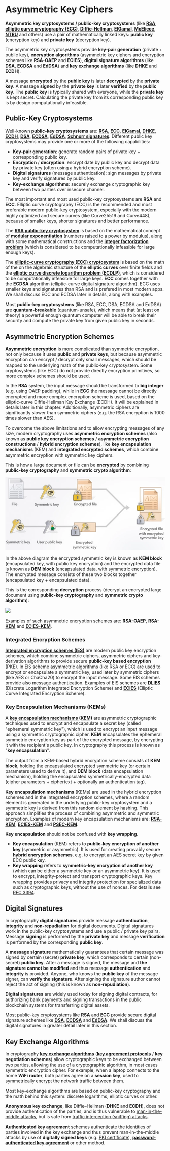 # Asymmetric Key Ciphers

**Asymmetric key cryptosystems / public-key cryptosystems** (like [**RSA**](https://en.wikipedia.org/wiki/RSA\_\(cryptosystem\)), [**elliptic curve cryptography (ECC)**](https://en.wikipedia.org/wiki/Elliptic-curve\_cryptography), [**Diffie-Hellman**](https://en.wikipedia.org/wiki/Diffie%E2%80%93Hellman\_key\_exchange), [**ElGamal**](https://en.wikipedia.org/wiki/ElGamal\_encryption), [**McEliece**](https://en.wikipedia.org/wiki/McEliece\_cryptosystem), [**NTRU**](https://en.wikipedia.org/wiki/NTRU) and others) use a pair of mathematically linked keys: **public key** (encryption key) and **private key** (decryption key).

The asymmetric key cryptosystems provide **key-pair generation** (private + public key), **encryption algorithms** (asymmetric key ciphers and encryption schemes like **RSA-OAEP** and **ECIES**), **digital signature algorithms** (like **DSA**, **ECDSA** and **EdDSA**) and **key exchange algorithms** (like **DHKE** and **ECDH**).

A message **encrypted** by the **public key** is later **decrypted** by the **private key**. A message **signed** by the **private key** is later **verified** by the **public key**. The **public key** is typically shared with everyone, while the **private key** is kept secret. Calculating the private key from its corresponding public key is by design computationally infeasible.

## Public-Key Cryptosystems

Well-known **public-key cryptosystems** are: [**RSA**](https://en.wikipedia.org/wiki/RSA\_\(cryptosystem\)), [**ECC**](https://en.wikipedia.org/wiki/Elliptic-curve\_cryptography), [**ElGamal**](https://en.wikipedia.org/wiki/ElGamal\_encryption), [**DHKE**](https://en.wikipedia.org/wiki/Diffie%E2%80%93Hellman\_key\_exchange), [**ECDH**](https://en.wikipedia.org/wiki/Elliptic-curve\_Diffie%E2%80%93Hellman), [**DSA**](https://en.wikipedia.org/wiki/Digital\_Signature\_Algorithm), [**ECDSA**](https://en.wikipedia.org/wiki/Elliptic\_Curve\_Digital\_Signature\_Algorithm), [**EdDSA**](https://en.wikipedia.org/wiki/EdDSA), [**Schnorr signatures**](https://en.wikipedia.org/wiki/Schnorr\_signature). Different public key cryptosystems may provide one or more of the following capabilities:

* **Key-pair generation**: generate random pairs of private key + corresponding public key.
* **Encryption** / **decryption**: encrypt date by public key and decrypt data by private key (often using a hybrid encryption scheme).
* **Digital signatures** (message authentication): sign messages by private key and verify signatures by public key.
* **Key-exchange algorithms**: securely exchange cryptographic key between two parties over insecure channel.

The most important and most used public-key cryptosystems are **RSA** and **ECC**. Elliptic curve cryptography (ECC) is the recommended and most preferable modern public-key cryptosystem, especially with the modern highly optimized and secure curves (like Curve25519 and Curve448), because of smaller keys, shorter signatures and better performance.

The [**RSA public-key cryptosystem**](https://en.wikipedia.org/wiki/RSA\_\(cryptosystem\)) is based on the mathematical concept of [**modular exponentiation**](https://en.wikipedia.org/wiki/Modular\_exponentiation) (numbers raised to a power by modulus), along with some mathematical constructions and the [**integer factorization problem**](https://en.wikipedia.org/wiki/RSA\_problem) (which is considered to be computationally infeasible for large enough keys).

The [**elliptic-curve cryptography (ECC) cryptosystem**](https://en.wikipedia.org/wiki/Elliptic-curve\_cryptography) is based on the math of the on the algebraic structure of the **elliptic curves** over finite fields and the [**elliptic curve discrete logarithm problem (ECDLP)**](https://en.wikipedia.org/wiki/Elliptic-curve\_cryptography#Rationale), which is considered to be computationally infeasible for large keys. **ECC** comes together with the **ECDSA** algorithm (elliptic-curve digital signature algorithm). ECC uses smaller keys and signatures than RSA and is prefered in most modern apps. We shall discuss ECC and ECDSA later in details, along with examples.

Most **public-key cryptosystems** (like RSA, ECC, DSA, ECDSA and EdDSA) are **quantum-breakable** (quantum-unsafe), which means that (at least on theory) a powerful enough quantum computer will be able to break their security and compute the private key from given public key in seconds.

## Asymmetric Encryption Schemes

**Asymmetric encryption** is more complicated than symmetric encryption, not only because it uses **public** and **private keys**, but because asymmetric encryption can encrypt / decrypt only small messages, which should be mapped to the underlying math of the public-key cryptosystem. Some cryptosystems (like ECC) do not provide directly encryption primitives, so more complex schemes should be used.

In the **RSA** system, the input message should be transformed to **big integer** (e.g. using OAEP padding), while in **ECC** the message cannot be directly encrypted and more complex encryption scheme is used, based on the elliptic-curve Diffie-Hellman Key Exchange (ECDH). It will be explained in details later in this chapter. Additionally, asymmetric ciphers are significantly slower than symmetric ciphers (e.g. the RSA encryption is 1000 times slower than AES).

To overcome the above limitations and to allow encrypting messages of any size, modern cryptography uses **asymmetric encryption schemes** (also known as **public key encryption schemes** / **asymmetric encryption constructions** / **hybrid encryption schemes**), like **key encapsulation mechanisms** (KEM) and **integrated encrypted schemes**, which combine asymmetric encryption with symmetric key ciphers.

This is how a large document or file can be **encrypted** by combining **public-key cryptography** and **symmetric crypto algorithm**:

![](<../assets/hybrid-encryption (1).png>)

In the above diagram the encrypted symmetric key is known as **KEM block** (encapsulated key, with public key encryption) and the encrypted data file is known as **DEM block** (encapsulated data, with symmetric encryption). The encrypted message consists of these two blocks together (encapsulated key + encapsulated data).

This is the corresponding **decryption** process (decrypt an encrypted large document using **public-key cryptography** and **symmetric crypto algorithm**):

![](../assets/hybrid-decryption.png)

Examples of such asymmetric encryption schemes are: [**RSA-OAEP**](https://en.wikipedia.org/wiki/Optimal\_asymmetric\_encryption\_padding), [**RSA-KEM**](https://tools.ietf.org/html/rfc5990#appendix-A) and [**ECIES-KEM**](https://www.w3.org/TR/xmlsec-generic-hybrid/#sec-ecies-kem).

### Integrated Encryption Schemes

[**Integrated encryption schemes (IES)**](https://en.wikipedia.org/wiki/Integrated\_Encryption\_Scheme) are modern public key encryption schemes, which combine symmetric ciphers, asymmetric ciphers and key-derivation algorithms to provide secure **public-key based encryption** (PKE). In EIS scheme asymmetric algorithms (like RSA or ECC) are used to encrypt or encapsulate a symmetric key, used later by symmetric ciphers (like AES or ChaCha20) to encrypt the input message. Some EIS schemes provide also message authentication. Examples of EIS schemes are [**DLIES**](https://en.wikipedia.org/wiki/Integrated\_Encryption\_Scheme) (Discrete Logarithm Integrated Encryption Scheme) and [**ECIES**](https://en.wikipedia.org/wiki/Integrated\_Encryption\_Scheme) (Elliptic Curve Integrated Encryption Scheme).

### Key Encapsulation Mechanisms (KEMs)

A [**key encapsulation mechanisms (KEM)**](https://en.wikipedia.org/wiki/Key\_encapsulation) are asymmetric cryptographic techniques used to encrypt and encapsulate a secret key (called "ephemeral symmetric key"), which is used to encrypt an input message using a symmetric cryptographic cipher. **KEM** encapsulates the ephemeral symmetric encryption key as part of the encrypted message, by encrypting it with the recipient's public key. In cryptography this process is known as "**key encapsulation**".

The output from a KEM-based hybrid encryption scheme consists of **KEM block**, holding the encapsulated encrypted symmetric key (or certain parameters used to derive it), and **DEM block** (data encapsulation mechanism), holding the encapsulated symmetrically-encrypted data (cipher parameters + ciphertext + optionally an authentication tag).

**Key encapsulation mechanisms** (KEMs) are used in the hybrid encryption schemes and in the integrated encryption schemes, where a random element is generated in the underlying public-key cryptosystem and a symmetric key is derived from this random element by hashing. This approach simplifies the process of combining asymmetric and symmetric encryption. Examples of modern key encapsulation mechanisms are: [**RSA-KEM**](https://tools.ietf.org/html/rfc5990), [**ECIES-KEM**](https://www.cosic.esat.kuleuven.be/nessie/reports/phase2/evalv2.pdf) and [**PSEC-KEM**](https://www.cryptrec.go.jp/cryptrec\_03\_spec\_cypherlist\_files/PDF/02\_03e\_jspec.pdf).

**Key encapsulation** should not be confused with **key wrapping**.

* **Key encapsulation** (KEM) refers to **public-key encryption of another key** (symmetric or asymmetric). It is used for creating provably secure **hybrid encryption schemes**, e.g. to encrypt an AES secret key by given ECC public key.
* **Key wrapping** refers to **symmetric-key encryption of another key** (which can be either a symmetric key or an asymmetric key). It is used to encrypt, integrity-protect and transport cryptographic keys. Key wrapping provides privacy and integrity protection for specialized data such as cryptographic keys, without the use of nonces. For details see [RFC 3394](https://tools.ietf.org/html/rfc3394.html).

## Digital Signatures

In cryptography **digital signatures** provide message **authentication**, **integrity** and **non-repudiation** for digital documents. Digital signatures work in the public-key cryptosystems and use a public / private key pairs. Message **signing** is performed by the **private key** and message **verification** is performed by the corresponding **public key**.

A **message signature** mathematically guarantees that certain message was signed by certain (secret) **private key**, which corresponds to certain (non-secret) **public key**. After a message is signed, the message and **the signature cannot be modified** and thus message **authentication** and **integrity** is provided. Anyone, who knows the **public key** of the message signer, can **verify the signature**. Аfter signing the signature author cannot reject the act of signing (this is known as **non-repudiation**).

**Digital signatures** are widely used today for signing digital contracts, for authorizing bank payments and signing transactions in the public blockchain systems for transferring digital assets.

Most public-key cryptosystems like **RSA** and **ECC** provide secure digital signature schemes like [**DSA**](https://en.wikipedia.org/wiki/Digital\_Signature\_Algorithm), [**ECDSA**](https://en.wikipedia.org/wiki/Elliptic\_Curve\_Digital\_Signature\_Algorithm) and [**EdDSA**](https://en.wikipedia.org/wiki/EdDSA). We shall discuss the digital signatures in greater detail later in this section.

## Key Exchange Algorithms

In cryptography [**key exchange algorithms**](https://en.wikipedia.org/wiki/Key\_exchange) ([**key agreement protocols**](https://en.wikipedia.org/wiki/Key-agreement\_protocol) / **key negotiation schemes**) allow cryptographic keys to be exchanged between two parties, allowing the use of a cryptographic algorithm, in most cases symmetric encryption cipher. For example, when a laptop connects to the home **WiFi router**, both parties agree on a **session key**, used to symmetrically encrypt the network traffic between them.

Most key-exchange algorithms are based on public-key cryptography and the math behind this system: discrete logarithms, elliptic curves or other.

**Anonymous key exchange**, like Diffie–Hellman (**DHKE** and **ECDH**), does not provide authentication of the parties, and is thus vulnerable to [man-in-the-middle attacks](https://en.wikipedia.org/wiki/Man-in-the-middle\_attack), but is safe from [traffic interception (sniffing) attacks](https://en.wikipedia.org/wiki/Sniffing\_attack).

**Authenticated key agreement** schemes authenticate the identities of parties involved in the key exchange and thus prevent man-in-the-middle attacks by use of **digitally signed keys** (e.g. [PKI certificate](https://en.wikipedia.org/wiki/Public\_key\_certificate)), [**password-authenticated key agreement**](https://en.wikipedia.org/wiki/Password-authenticated\_key\_agreement) or other method.
